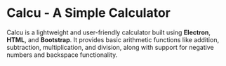 # **Calcu - A Simple Calculator**

Calcu is a lightweight and user-friendly calculator built using **Electron**, **HTML**, and **Bootstrap**. It provides basic arithmetic functions like addition, subtraction, multiplication, and division, along with support for negative numbers and backspace functionality.
